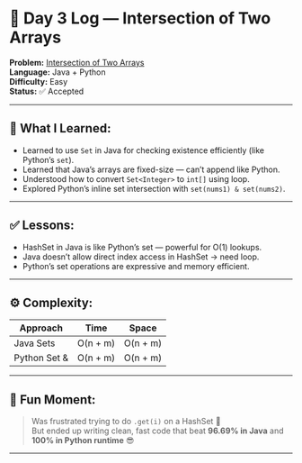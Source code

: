 # 📅 Day 3 Log — Intersection of Two Arrays

**Problem:** [Intersection of Two Arrays](https://leetcode.com/problems/intersection-of-two-arrays/)  
**Language:** Java + Python  
**Difficulty:** Easy  
**Status:** ✅ Accepted  

---

## 🧠 What I Learned:
- Learned to use `Set` in Java for checking existence efficiently (like Python’s `set`).
- Learned that Java’s arrays are fixed-size — can’t append like Python.
- Understood how to convert `Set<Integer>` to `int[]` using loop.
- Explored Python’s inline set intersection with `set(nums1) & set(nums2)`.

---

## ✅ Lessons:
- HashSet in Java is like Python’s set — powerful for O(1) lookups.
- Java doesn’t allow direct index access in HashSet → need loop.
- Python’s set operations are expressive and memory efficient.

---

## ⚙️ Complexity:
| Approach     | Time       | Space      |
|--------------|------------|------------|
| Java Sets    | O(n + m)   | O(n + m)   |
| Python Set & | O(n + m)   | O(n + m)   |

---

## 💬 Fun Moment:
> Was frustrated trying to do `.get(i)` on a HashSet 😤  
> But ended up writing clean, fast code that beat **96.69% in Java** and **100% in Python runtime** 😎

---

